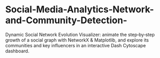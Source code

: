# Social-Media-Analytics-Network-and-Community-Detection-
Dynamic Social Network Evolution Visualizer: animate the step‑by‑step growth of a social graph with NetworkX &amp; Matplotlib, and explore its communities and key influencers in an interactive Dash Cytoscape dashboard.
